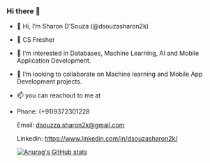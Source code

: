 ### Hi there 👋

- 👋 Hi, I’m Sharon D'Souza (@dsouzasharon2k)
- 🌱 CS Fresher
- 👀 I’m interested in Databases, Machine Learning, AI and Mobile Application Development.
- 💞️ I’m looking to collaborate on Machine learning and Mobile App Development projects.
- 📫 you can reachout to me at
- Phone: (+91)9372301228
  
  Email: dsouzza.sharon2k@gmail.com
  
  Linkedin: https://www.linkedin.com/in/dsouzasharon2k/
  
  [![Anurag's GitHub stats](https://github-readme-stats.vercel.app/api?username=sjd-2000)](https://github.com/anuraghazra/github-readme-stats)

<!---
sjd-2000/sjd-2000 is a ✨ special ✨ repository because its `README.md` (this file) appears on your GitHub profile.
You can click the Preview link to take a look at your changes.
--->
